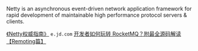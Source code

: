 Netty is an asynchronous event-driven network application framework
for rapid development of maintainable high performance protocol servers & clients.

[《Netty权威指南》](http://e.jd.com/30186249.html) `e.jd.com`
[开发者如何玩转 RocketMQ？附最全源码解读 【Remoting篇】](https://blog.csdn.net/javahongxi/article/details/86628470)